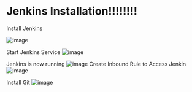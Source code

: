 # Jenkins Installation!!!!!!!!

Install Jenkins

![image](https://user-images.githubusercontent.com/86614477/172049659-2bef61d8-e5ec-4c71-8a64-ace3fea91a3e.png)

Start Jenkins Service
![image](https://user-images.githubusercontent.com/86614477/172049687-05c3350a-1977-4589-a949-a4a0841f7e7c.png)

Jenkins is now running 
![image](https://user-images.githubusercontent.com/86614477/172049717-5657c04f-b443-4a93-80a1-9abd45b129ad.png)
Create Inbound Rule to Access Jenkin
![image](https://user-images.githubusercontent.com/86614477/172049771-c4adeef1-6da7-46c2-9e53-f543230bc2e8.png)

Install Git 
![image](https://user-images.githubusercontent.com/86614477/172049624-ddcf5420-20d6-4c62-9357-53af5e9daa70.png)
